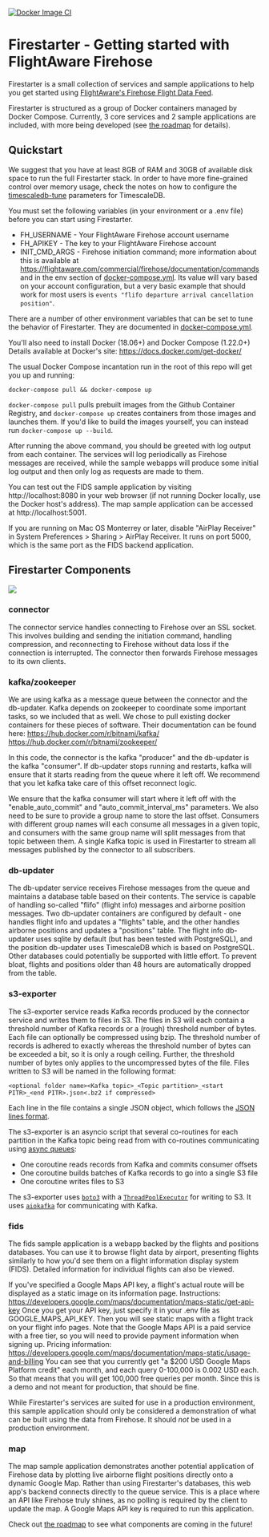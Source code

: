 [![Docker Image CI](https://github.com/flightaware/firestarter/workflows/Docker%20Image%20CI/badge.svg)](https://github.com/flightaware/firestarter/actions?query=workflow%3A%22Docker+Image+CI%22)
# Firestarter - Getting started with FlightAware Firehose
Firestarter is a small collection of services and sample applications to help
you get started using [FlightAware's Firehose Flight Data Feed](https://flightaware.com/commercial/firehose/documentation).

Firestarter is structured as a group of Docker containers managed by
Docker Compose. Currently, 3 core services and 2 sample applications are
included, with more being developed (see [the roadmap](./ROADMAP.md) for
details).

## Quickstart
We suggest that you have at least 8GB of RAM and 30GB of available disk space 
to run the full Firestarter stack. In order to have more fine-grained control
over memory usage, check the notes on how to configure the [timescaledb-tune](https://github.com/timescale/timescaledb-docker#notes-on-timescaledb-tune)
parameters for TimescaleDB.

You must set the following variables (in your environment or a .env file)
before you can start using Firestarter.
* FH_USERNAME - Your FlightAware Firehose account username
* FH_APIKEY - The key to your FlightAware Firehose account
* INIT_CMD_ARGS - Firehose initiation command; more information about this is
available at https://flightaware.com/commercial/firehose/documentation/commands
and in the env section of [docker-compose.yml](./docker-compose.yml). Its value
will vary based on your account configuration, but a very basic example that
should work for most users is `events "flifo departure arrival cancellation
position"`.

There are a number of other environment variables that can be set to tune the
behavior of Firestarter. They are documented in
[docker-compose.yml](./docker-compose.yml).

You'll also need to install Docker (18.06+) and Docker Compose (1.22.0+)\
Details available at Docker's site: https://docs.docker.com/get-docker/

The usual Docker Compose incantation run in the root of this repo will get you
up and running:
```
docker-compose pull && docker-compose up
```

`docker-compose pull` pulls prebuilt images from the Github Container Registry,
and `docker-compose up` creates containers from those images and launches them.
If you'd like to build the images yourself, you can instead run
`docker-compose up --build`.

After running the above command, you should be greeted with log output from
each container. The services will log periodically as Firehose messages are
received, while the sample webapps will produce some initial log output and
then only log as requests are made to them.

You can test out the FIDS sample application by visiting http://localhost:8080
in your web browser (if not running Docker locally, use the Docker host's
address). The map sample application can be accessed at http://localhost:5001.

If you are running on Mac OS Monterrey or later, disable "AirPlay Receiver"
in System Preferences > Sharing > AirPlay Receiver. It runs on port 5000,
which is the same port as the FIDS backend application.


## Firestarter Components

![](docs/architecture-diagram.png)

### connector
The connector service handles connecting to Firehose over an SSL socket. This
involves building and sending the initiation command, handling compression, and
reconnecting to Firehose without data loss if the connection is interrupted.
The connector then forwards Firehose messages to its own clients.

### kafka/zookeeper
We are using kafka as a message queue between the connector and the db-updater.
Kafka depends on zookeeper to coordinate some important tasks, so we included
that as well. We chose to pull existing docker containers for these pieces of
software.
Their documentation can be found here:
https://hub.docker.com/r/bitnami/kafka/
https://hub.docker.com/r/bitnami/zookeeper/

In this code, the connector is the kafka "producer" and the db-updater is the
kafka "consumer". If db-updater stops running and restarts, kafka will ensure
that it starts reading from the queue where it left off. We recommend that
you let kafka take care of this offset reconnect logic.

We ensure that the kafka consumer will start where it left off with the
"enable_auto_commit" and "auto_commit_interval_ms" parameters. We also need to
be sure to provide a group name to store the last offset. Consumers with
different group names will each consume all messages in a given topic, and
consumers with the same group name will split messages from that topic between
them. A single Kafka topic is used in Firestarter to stream all messages
published by the connector to all subscribers.

### db-updater
The db-updater service receives Firehose messages from the queue and
maintains a database table based on their contents. The service is capable of
handling so-called "flifo" (flight info) messages and airborne position messages.
Two db-updater containers are configured by default - one handles flight info and
updates a "flights" table, and the other handles airborne positions and updates
a "positions" table. The flight info db-updater uses sqlite by default (but has been
tested with PostgreSQL), and the position db-updater uses TimescaleDB which is
based on PostgreSQL. Other databases could potentially be supported with little
effort. To prevent bloat, flights and positions older than 48 hours are
automatically dropped from the table.

### s3-exporter
The s3-exporter service reads Kafka records produced by the connector service and writes
them to files in S3. The files in S3 will each contain a threshold number of Kafka records
or a (rough) threshold number of bytes. Each file can optionally be compressed using bzip.
The threshold number of records is adhered to exactly whereas the threshold number of bytes
can be exceeded a bit, so it is only a rough ceiling. Further, the threshold number of bytes
only applies to the uncompressed bytes of the file. Files written to S3 will be named in the
following format:

```
<optional folder name><Kafka topic>_<Topic partition>_<start PITR>_<end PITR>.json<.bz2 if compressed>
```

Each line in the file contains a single JSON object, which follows the [JSON lines format](https://jsonlines.org/).

The s3-exporter is an asyncio script that several co-routines for each partition in the
Kafka topic being read from with co-routines communicating using [async queues](https://docs.python.org/3/library/asyncio-queue.html):

- One coroutine reads records from Kafka and commits consumer offsets 
- One coroutine builds batches of Kafka records to go into a single S3 file
- One coroutine writes files to S3

The s3-exporter uses [`boto3`](https://boto3.amazonaws.com/v1/documentation/api/latest/index.html) 
with a [`ThreadPoolExecutor`](https://docs.python.org/3/library/concurrent.futures.html#threadpoolexecutor) for writing to S3.
It uses [`aiokafka`](https://aiokafka.readthedocs.io/en/stable/) for communicating with Kafka.

### fids
The fids sample application is a webapp backed by the flights and positions
databases. You can use it to browse flight data by airport, presenting flights
similarly to how you'd see them on a flight information display system (FIDS).
Detailed information for individual flights can also be viewed.

If you've specified a Google Maps API key, a flight's actual route will be
displayed as a static image on its information page.
Instructions:
https://developers.google.com/maps/documentation/maps-static/get-api-key
Once you get your API key, just specify it in your .env file as
GOOGLE_MAPS_API_KEY. Then you will see static maps with a flight track on your
flight info pages. Note that the Google Maps API is a paid service with a free
tier, so you will need to provide payment information when signing up.
Pricing information:
https://developers.google.com/maps/documentation/maps-static/usage-and-billing
You can see that you currently get "a $200 USD Google Maps Platform credit"
each month, and each query 0-100,000 is 0.002 USD each. So that means that you
will get 100,000 free queries per month. Since this is a demo and not meant for
production, that should be fine.

While Firestarter's services are suited for use in a production environment,
this sample application should only be considered a demonstration of what can
be built using the data from Firehose. It should *not* be used in a production
environment.

### map
The map sample application demonstrates another potential application of
Firehose data by plotting live airborne flight positions directly onto a
dynamic Google Map. Rather than using Firestarter's databases, this web app's
backend connects directly to the queue service. This is a place where an API
like Firehose truly shines, as no polling is required by the client to update
the map. A Google Maps API key is required to run this application.

Check out [the roadmap](./ROADMAP.md) to see what components are coming in the
future!

